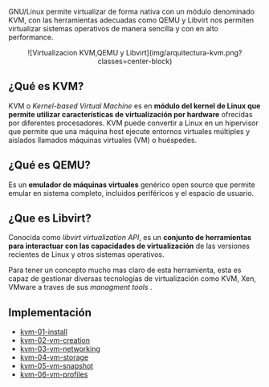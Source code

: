 GNU/Linux permite virtualizar de forma nativa con un módulo denominado KVM, con las herramientas adecuadas como  QEMU y Libvirt nos permiten virtualizar sistemas operativos de manera sencilla y con en alto performance.

<p align="center">
![Virtualizacion KVM,QEMU y Libvirt](img/arquitectura-kvm.png?classes=center-block)
</p>

## ¿Qué es KVM?

KVM o _Kernel-based Virtual Machine_ es en **módulo del kernel de Linux que permite utilizar características de virtualización por hardware** ofrecidas por diferentes procesadores. KVM puede convertir a Linux en un hipervisor que permite que una máquina host ejecute entornos virtuales múltiples y aislados llamados máquinas virtuales (VM) o huéspedes.

## ¿Qué es QEMU?

Es un **emulador de máquinas virtuales** genérico open source que permite emular en sistema completo, incluidos periféricos y el espacio de usuario.

## ¿Que es Libvirt?
Conocida como _libvirt virtualization API_, es un **conjunto de herramientas para interactuar con las capacidades de virtualización** de las versiones recientes de Linux y otros sistemas operativos. 

Para tener un concepto mucho mas claro de esta herramienta, esta es capaz de gestionar diversas tecnologías de virtualización como KVM, Xen, VMware a traves de sus _managment tools_ .


## Implementación
- [kvm-01-install](kvm-01-install.md)
- [kvm-02-vm-creation](kvm-02-vm-creation.md)
- [kvm-03-vm-networking](kvm-03-vm-networking.md)
- [kvm-04-vm-storage](kvm-04-vm-storage.md)
- [kvm-05-vm-snapshot](kvm-05-vm-snapshot.md)
- [kvm-06-vm-profiles](kvm-06-vm-profiles.md)

